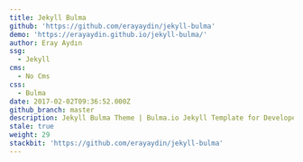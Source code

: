 ```yaml
---
title: Jekyll Bulma
github: 'https://github.com/erayaydin/jekyll-bulma'
demo: 'https://erayaydin.github.io/jekyll-bulma/'
author: Eray Aydın
ssg:
  - Jekyll
cms:
  - No Cms
css:
  - Bulma
date: 2017-02-02T09:36:52.000Z
github_branch: master
description: Jekyll Bulma Theme | Bulma.io Jekyll Template for Developers
stale: true
weight: 29
stackbit: 'https://github.com/erayaydin/jekyll-bulma'
---
```

